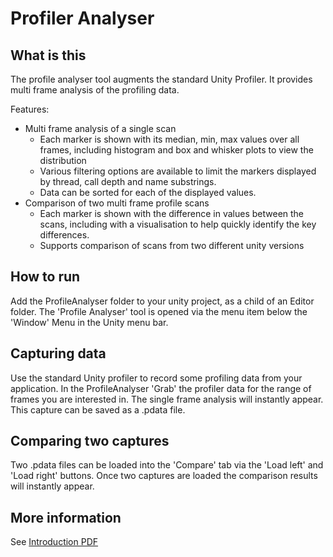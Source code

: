 # Profiler Analyser

## What is this
The profile analyser tool augments the standard Unity Profiler. It provides multi frame analysis of the profiling data.

Features:
* Multi frame analysis of a single scan
  * Each marker is shown with its median, min, max values over all frames, including histogram and box and whisker plots to view the distribution
  * Various filtering options are available to limit the markers displayed by thread, call depth and name substrings.
  * Data can be sorted for each of the displayed values.
* Comparison of two multi frame profile scans
  * Each marker is shown with the difference in values between the scans, including with a visualisation to help quickly identify the key differences.
  * Supports comparison of scans from two different unity versions

## How to run
Add the ProfileAnalyser folder to your unity project, as a child of an Editor folder.
The 'Profile Analyser' tool is opened via the menu item below the 'Window' Menu in the Unity menu bar.

## Capturing data
Use the standard Unity profiler to record some profiling data from your application.
In the ProfileAnalyser 'Grab' the profiler data for the range of frames you are interested in.
The single frame analysis will instantly appear.
This capture can be saved as a .pdata file.

## Comparing two captures
Two .pdata files can be loaded into the 'Compare' tab via the 'Load left' and 'Load right' buttons.
Once two captures are loaded the comparison results will instantly appear.

## More information
See [Introduction PDF](profile-analyser-introduction.pdf)

